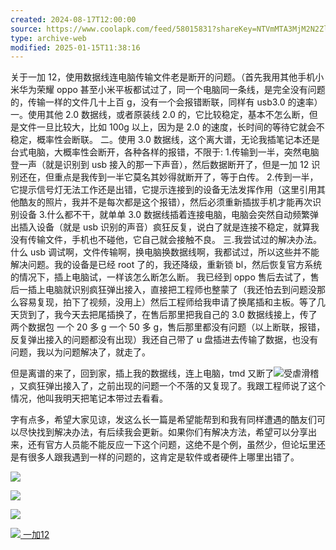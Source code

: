 ```yaml
---
created: 2024-08-17T12:00:00
source: https://www.coolapk.com/feed/58015831?shareKey=NTVmMTA3MjM2N2ZlNjZiYTA4NGI~&shareUid=2988517&shareFrom=com.coolapk.app_5.6.2
type: archive-web
modified: 2025-01-15T11:38:16
---
```


关于一加 12，使用数据线连电脑传输文件老是断开的问题。（首先我用其他手机小米华为荣耀 oppo 甚至小米平板都试过了，同一个电脑同一条线，是完全没有问题的，传输一样的文件几十上百 g，没有一个会报错断联，同样有 usb3.0 的速率） 一。使用其他 2.0 数据线，或者原装线 2.0 的，它比较稳定，基本不怎么断，但是文件一旦比较大，比如 100g 以上，因为是 2.0 的速度，长时间的等待它就会不稳定，概率性会断联。 二。使用 3.0 数据线，这个离大谱，无论我插笔记本还是台式电脑，大概率性会断开，各种各样的报错，不限于: 1.传输到一半，突然电脑登一声（就是识别到 usb 接入的那一下声音），然后数据断开了，但是一加 12 识别还在，但重点是我传到一半它莫名其妙得就断开了，等于白传。 2.传到一半，它提示信号灯无法工作还是出错，它提示连接到的设备无法发挥作用（这里引用其他酷友的照片，我并不是每次都是这个报错），然后必须重新插拔手机才能再次识别设备 3.什么都不干，就单单 3.0 数据线插着连接电脑，电脑会突然自动频繁弹出插入设备（就是 usb 识别的声音）疯狂反复，说白了就是连接不稳定，就算我没有传输文件，手机也不碰他，它自己就会接触不良。 三.我尝试过的解决办法。什么 usb 调试啊，文件传输啊，换电脑换数据线啊，我都试过，所以这些并不能解决问题。我的设备是已经 root 了的，我还降级，重新锁 bl，然后恢复官方系统的情况下，插上电脑试，一样该怎么断怎么断。 我已经到 oppo 售后去试了，售后一插上电脑就识别疯狂弹出接入，直接把工程师也整蒙了（我还怕去到问题没那么容易复现，拍下了视频，没用上）然后工程师给我申请了换尾插和主板。等了几天货到了，我今天去把尾插换了，在售后那里把我自己的 3.0 数据线接上，传了两个数据包 一个 20 多 g 一个 50 多 g，售后那里都没有问题（以上断联，报错，反复弹出接入的问题都没有出现）我还自己带了 u 盘插进去传输了数据，也没有问题，我以为问题解决了，就走了。

但是离谱的来了，回到家，插上我的数据线，连上电脑，tmd 又断了![受虐滑稽](http://static.coolapk.com/emoticons/v9/coolapk_emotion_64_shounuehuaji.png)，又疯狂弹出接入了，之前出现的问题一个不落的又复现了。我跟工程师说了这个情况，他叫我明天把笔记本带过去看看。

字有点多，希望大家见谅，发这么长一篇是希望能帮到和我有同样遭遇的酷友们可以尽快找到解决办法，有后续我会更新。如果你们有解决方法，希望可以分享出来，还有官方人员能不能反应一下这个问题，这绝不是个例，虽然少，但论坛里还是有很多人跟我遇到一样的问题的，这肯定是软件或者硬件上哪里出错了。

![](//image.coolapk.com/feed/2024/0805/20/3710346_bd701402_0204_3715_335@2350x1763.jpeg.m.jpg)

![](//image.coolapk.com/feed/2024/0805/20/3710346_3b660615_0204_3718_862@3325x2494.jpeg.m.jpg)

![](//image.coolapk.com/feed/2024/0805/20/3710346_9eacf194_0204_3728_137@3325x2494.jpeg.m.jpg)

[ ![](http://image.coolapk.com/product_logo/2023/1205/17/0_9070_8904_369@1032x1032.png.t.jpg) 一加12 ](/product/3337)
